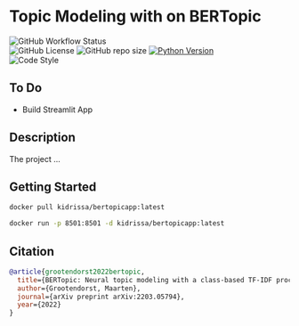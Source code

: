 # Topic Modeling with on BERTopic

<p align="left">
  <img alt="GitHub Workflow Status" src="https://img.shields.io/github/actions/workflow/status/konkinit/topic_modeling/topic_app_ci.yaml?label=Test%20%26%20Build%20Docker%20Image&style=for-the-badge">
</br>
  <img alt="GitHub License" src="https://img.shields.io/github/license/konkinit/topic_modeling?style=for-the-badge">
  <img alt="GitHub repo size" src="https://img.shields.io/github/repo-size/konkinit/topic_modeling?style=for-the-badge">
  <a href="https://www.python.org/downloads/release/python-3100/" target="_blank">
    <img src="https://img.shields.io/badge/python-3.10-blue.svg?style=for-the-badge" alt="Python Version"/>
  </a>
</br>
  <img alt="Code Style" src="https://img.shields.io/badge/code%20style-black-black?style=for-the-badge">
</p>

## To Do

- Build Streamlit App

## Description

The project ...

## Getting Started

```bash
docker pull kidrissa/bertopicapp:latest
```

```bash
docker run -p 8501:8501 -d kidrissa/bertopicapp:latest
```

## Citation

```bib
@article{grootendorst2022bertopic,
  title={BERTopic: Neural topic modeling with a class-based TF-IDF procedure},
  author={Grootendorst, Maarten},
  journal={arXiv preprint arXiv:2203.05794},
  year={2022}
}
```
